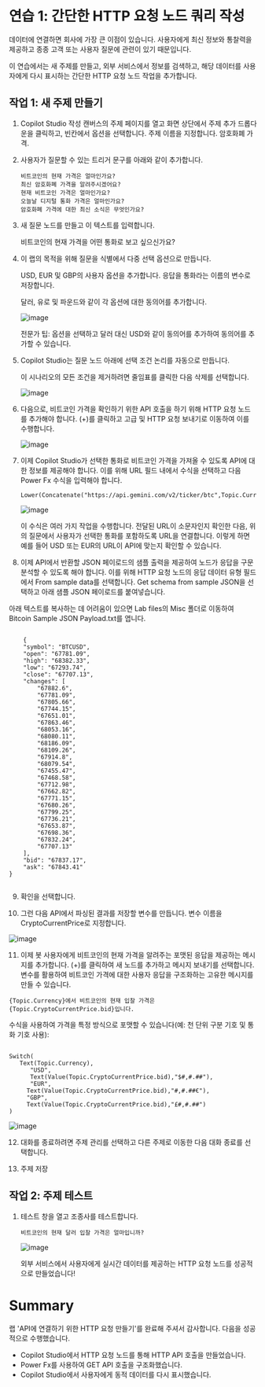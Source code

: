 # 연습 1: 간단한 HTTP 요청 노드 쿼리 작성

데이터에 연결하면 회사에 가장 큰 이점이 있습니다. 사용자에게 최신 정보와 통찰력을 제공하고 종종 고객 또는 사용자 질문에 관련이 있기 때문입니다.

이 연습에서는 새 주제를 만들고, 외부 서비스에서 정보를 검색하고, 해당 데이터를 사용자에게 다시 표시하는 간단한 HTTP 요청 노드 작업을 추가합니다.

## 작업 1: 새 주제 만들기

1. Copilot Studio 작성 캔버스의 주제 페이지를 열고 화면 상단에서 주제 추가 드롭다운을 클릭하고, 빈칸에서 옵션을 선택합니다. 주제 이름을 지정합니다.
   암호화폐 가격.

2. 사용자가 질문할 수 있는 트리거 문구를 아래와 같이 추가합니다.

   ```
   비트코인의 현재 가격은 얼마인가요?
   최신 암호화폐 가격을 알려주시겠어요?
   현재 비트코인 ​​가격은 얼마인가요?
   오늘날 디지털 통화 가격은 얼마인가요?
   암호화폐 가격에 대한 최신 소식은 무엇인가요?
   ```

3. 새 질문 노드를 만들고 이 텍스트를 입력합니다.

   비트코인의 현재 가격을 어떤 통화로 보고 싶으신가요?

4. 이 랩의 목적을 위해 질문을 식별에서 다중 선택 옵션으로 만듭니다.

   USD, EUR 및 GBP의 사용자 옵션을 추가합니다. 응답을 통화라는 이름의 변수로 저장합니다.

   달러, 유로 및 파운드와 같이 각 옵션에 대한 동의어를 추가합니다.

   ![image](https://github.com/user-attachments/assets/1b22cf45-6dfd-48f8-9464-b6b51398bd61)

   전문가 팁: 옵션을 선택하고 달러 대신 USD와 같이 동의어를 추가하여 동의어를 추가할 수 있습니다.

5. Copilot Studio는 질문 노드 아래에 선택 조건 논리를 자동으로 만듭니다.

   이 시나리오의 모든 조건을 제거하려면 줄임표를 클릭한 다음 삭제를 선택합니다.

   ![image](https://github.com/user-attachments/assets/6b0e8cf9-dfc0-47f7-868e-8c23cfa75705)

6. 다음으로, 비트코인 ​​가격을 확인하기 위한 API 호출을 하기 위해 HTTP 요청 노드를 추가해야 합니다. (+)를 클릭하고 고급 및 HTTP 요청 보내기로 이동하여 이를 수행합니다.

   ![image](https://github.com/user-attachments/assets/787987f9-c009-4328-a8fa-e99563835fb5)

7. 이제 Copilot Studio가 선택한 통화로 비트코인 ​​가격을 가져올 수 있도록 API에 대한 정보를 제공해야 합니다. 이를 위해 URL 필드 내에서 수식을 선택하고 다음 Power Fx 수식을 입력해야 합니다.

   ```
   Lower(Concatenate("https://api.gemini.com/v2/ticker/btc",Topic.Currency))
   ```

   ![image](https://github.com/user-attachments/assets/d1a42d71-b6a1-42e8-b2c5-9bd92482e3d7)

   이 수식은 여러 가지 작업을 수행합니다. 전달된 URL이 소문자인지 확인한 다음, 위의 질문에서 사용자가 선택한 통화를 포함하도록 URL을 연결합니다. 이렇게 하면 예를 들어 USD 또는 EUR의 URL이 API에 맞는지 확인할 수 있습니다.

8. 이제 API에서 반환할 JSON 페이로드의 샘플 출력을 제공하여 노드가 응답을 구문 분석할 수 있도록 해야 합니다.
이를 위해 HTTP 요청 노드의 응답 데이터 유형 필드에서 From sample data를 선택합니다.
Get schema from sample JSON을 선택하고 아래 샘플 JSON 페이로드를 붙여넣습니다.

아래 텍스트를 복사하는 데 어려움이 있으면 Lab files의 Misc 폴더로 이동하여 Bitcoin Sample JSON Payload.txt를 엽니다.


<pre><code>
  	{
    "symbol": "BTCUSD",
    "open": "67781.09",
    "high": "68382.33",
    "low": "67293.74",
    "close": "67707.13",
    "changes": [
        "67882.6",
        "67781.09",
        "67805.66",
        "67744.15",
        "67651.01",
        "67863.46",
        "68053.16",
        "68080.11",
        "68186.09",
        "68109.26",
        "67914.8",
        "68079.54",
        "67455.47",
        "67468.58",
        "67712.98",
        "67662.82",
        "67771.15",
        "67680.26",
        "67799.25",
        "67736.21",
        "67653.87",
        "67698.36",
        "67832.24",
        "67707.13"
    ],
    "bid": "67837.17",
    "ask": "67843.41"
}

</code></pre>


9. 확인을 선택합니다.

10. 그런 다음 API에서 파싱된 결과를 저장할 변수를 만듭니다.
   변수 이름을
   CryptoCurrentPrice로 지정합니다.

   ![image](https://github.com/user-attachments/assets/8ae0a412-c115-4361-baa1-19257645bb60)

11. 이제 봇 사용자에게 비트코인의 현재 가격을 알려주는 포맷된 응답을 제공하는 메시지를 추가합니다. (+)를 클릭하여 새 노드를 추가하고 메시지 보내기를 선택합니다. 변수를 활용하여 비트코인 ​​가격에 대한 사용자 응답을 구조화하는 고유한 메시지를 만들 수 있습니다.

   ```
   {Topic.Currency}에서 비트코인의 현재 입찰 가격은 {Topic.CryptoCurrentPrice.bid}입니다.
   ```

   수식을 사용하여 가격을 특정 방식으로 포맷할 수 있습니다(예: 천 단위 구분 기호 및 통화 기호 사용):

<pre><code>
Switch(
   Text(Topic.Currency),
      "USD",
      Text(Value(Topic.CryptoCurrentPrice.bid),"$#,#.##"),
      "EUR",
     Text(Value(Topic.CryptoCurrentPrice.bid),"#,#.##€"),
     "GBP",
     Text(Value(Topic.CryptoCurrentPrice.bid),"£#,#.##")
)
</code></pre>

   ![image](https://github.com/user-attachments/assets/c74fe20d-87b0-459c-8482-c479bc781950)

12. 대화를 종료하려면 주제 관리를 선택하고 다른 주제로 이동한 다음 대화 종료를 선택합니다.

13. 주제 저장

## 작업 2: 주제 테스트

1. 테스트 창을 열고 조종사를 테스트합니다.

   ```
   비트코인의 현재 달러 입찰 가격은 얼마입니까?
   ```
   
   ![image](https://github.com/user-attachments/assets/a4e94787-69c6-41a4-8dfe-51eb49a7e059)

   외부 서비스에서 사용자에게 실시간 데이터를 제공하는 HTTP 요청 노드를 성공적으로 만들었습니다!

# Summary

랩 'API에 연결하기 위한 HTTP 요청 만들기'를 완료해 주셔서 감사합니다. 다음을 성공적으로 수행했습니다.
- Copilot Studio에서 HTTP 요청 노드를 통해 HTTP API 호출을 만들었습니다.
- Power Fx를 사용하여 GET API 호출을 구조화했습니다.
- Copilot Studio에서 사용자에게 동적 데이터를 다시 표시했습니다.













